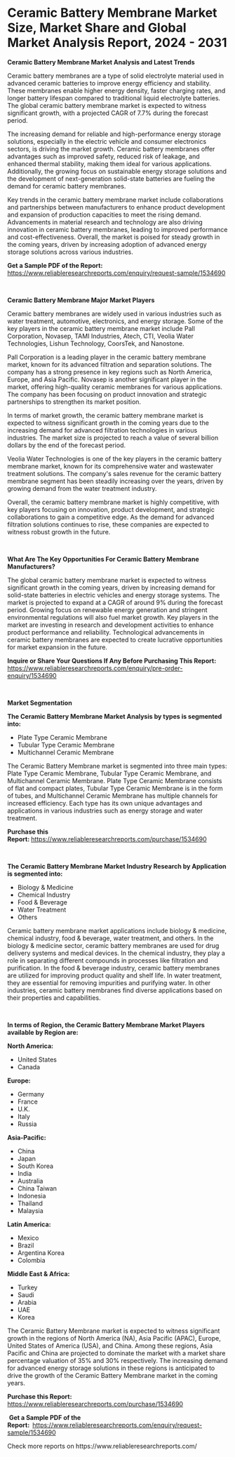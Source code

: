 <p><h1>Ceramic Battery Membrane Market Size, Market Share and Global Market Analysis Report, 2024 - 2031</h1></p><p><strong>Ceramic Battery Membrane Market Analysis and Latest Trends</strong></p>
<p><p>Ceramic battery membranes are a type of solid electrolyte material used in advanced ceramic batteries to improve energy efficiency and stability. These membranes enable higher energy density, faster charging rates, and longer battery lifespan compared to traditional liquid electrolyte batteries. The global ceramic battery membrane market is expected to witness significant growth, with a projected CAGR of 7.7% during the forecast period.</p><p>The increasing demand for reliable and high-performance energy storage solutions, especially in the electric vehicle and consumer electronics sectors, is driving the market growth. Ceramic battery membranes offer advantages such as improved safety, reduced risk of leakage, and enhanced thermal stability, making them ideal for various applications. Additionally, the growing focus on sustainable energy storage solutions and the development of next-generation solid-state batteries are fueling the demand for ceramic battery membranes.</p><p>Key trends in the ceramic battery membrane market include collaborations and partnerships between manufacturers to enhance product development and expansion of production capacities to meet the rising demand. Advancements in material research and technology are also driving innovation in ceramic battery membranes, leading to improved performance and cost-effectiveness. Overall, the market is poised for steady growth in the coming years, driven by increasing adoption of advanced energy storage solutions across various industries.</p></p>
<p><strong>Get a Sample PDF of the Report:&nbsp;</strong> <a href="https://www.reliableresearchreports.com/enquiry/request-sample/1534690">https://www.reliableresearchreports.com/enquiry/request-sample/1534690</a></p>
<p>&nbsp;</p>
<p><strong>Ceramic Battery Membrane Major Market Players</strong></p>
<p><p>Ceramic battery membranes are widely used in various industries such as water treatment, automotive, electronics, and energy storage. Some of the key players in the ceramic battery membrane market include Pall Corporation, Novasep, TAMI Industries, Atech, CTI, Veolia Water Technologies, Lishun Technology, CoorsTek, and Nanostone.</p><p>Pall Corporation is a leading player in the ceramic battery membrane market, known for its advanced filtration and separation solutions. The company has a strong presence in key regions such as North America, Europe, and Asia Pacific. Novasep is another significant player in the market, offering high-quality ceramic membranes for various applications. The company has been focusing on product innovation and strategic partnerships to strengthen its market position.</p><p>In terms of market growth, the ceramic battery membrane market is expected to witness significant growth in the coming years due to the increasing demand for advanced filtration technologies in various industries. The market size is projected to reach a value of several billion dollars by the end of the forecast period. </p><p>Veolia Water Technologies is one of the key players in the ceramic battery membrane market, known for its comprehensive water and wastewater treatment solutions. The company's sales revenue for the ceramic battery membrane segment has been steadily increasing over the years, driven by growing demand from the water treatment industry.</p><p>Overall, the ceramic battery membrane market is highly competitive, with key players focusing on innovation, product development, and strategic collaborations to gain a competitive edge. As the demand for advanced filtration solutions continues to rise, these companies are expected to witness robust growth in the future.</p></p>
<p>&nbsp;</p>
<p><strong>What Are The Key Opportunities For Ceramic Battery Membrane Manufacturers?</strong></p>
<p><p>The global ceramic battery membrane market is expected to witness significant growth in the coming years, driven by increasing demand for solid-state batteries in electric vehicles and energy storage systems. The market is projected to expand at a CAGR of around 9% during the forecast period. Growing focus on renewable energy generation and stringent environmental regulations will also fuel market growth. Key players in the market are investing in research and development activities to enhance product performance and reliability. Technological advancements in ceramic battery membranes are expected to create lucrative opportunities for market expansion in the future.</p></p>
<p><strong>Inquire or Share Your Questions If Any Before Purchasing This Report:</strong> <a href="https://www.reliableresearchreports.com/enquiry/pre-order-enquiry/1534690">https://www.reliableresearchreports.com/enquiry/pre-order-enquiry/1534690</a></p>
<p>&nbsp;</p>
<p><strong>Market Segmentation</strong></p>
<p><strong>The Ceramic Battery Membrane Market Analysis by types is segmented into:</strong></p>
<p><ul><li>Plate Type Ceramic Membrane</li><li>Tubular Type Ceramic Membrane</li><li>Multichannel Ceramic Membrane</li></ul></p>
<p><p>The Ceramic Battery Membrane market is segmented into three main types: Plate Type Ceramic Membrane, Tubular Type Ceramic Membrane, and Multichannel Ceramic Membrane. Plate Type Ceramic Membrane consists of flat and compact plates, Tubular Type Ceramic Membrane is in the form of tubes, and Multichannel Ceramic Membrane has multiple channels for increased efficiency. Each type has its own unique advantages and applications in various industries such as energy storage and water treatment.</p></p>
<p><strong>Purchase this Report:&nbsp;</strong><a href="https://www.reliableresearchreports.com/purchase/1534690">https://www.reliableresearchreports.com/purchase/1534690</a></p>
<p>&nbsp;</p>
<p><strong>The Ceramic Battery Membrane Market Industry Research by Application is segmented into:</strong></p>
<p><ul><li>Biology & Medicine</li><li>Chemical Industry</li><li>Food & Beverage</li><li>Water Treatment</li><li>Others</li></ul></p>
<p><p>Ceramic battery membrane market applications include biology & medicine, chemical industry, food & beverage, water treatment, and others. In the biology & medicine sector, ceramic battery membranes are used for drug delivery systems and medical devices. In the chemical industry, they play a role in separating different compounds in processes like filtration and purification. In the food & beverage industry, ceramic battery membranes are utilized for improving product quality and shelf life. In water treatment, they are essential for removing impurities and purifying water. In other industries, ceramic battery membranes find diverse applications based on their properties and capabilities.</p></p>
<p>&nbsp;</p>
<p><strong>In terms of Region, the Ceramic Battery Membrane Market Players available by Region are:</strong></p>
<p>
    <p> <strong> North America: </strong>
        <ul>
            <li>United States</li>
            <li>Canada</li>
        </ul>
        </p> 
    <p> <strong> Europe: </strong>
        <ul>
            <li>Germany</li>
            <li>France</li>
            <li>U.K.</li>
            <li>Italy</li>
            <li>Russia</li>
        </ul>
        </p> 
    <p> <strong> Asia-Pacific: </strong>
        <ul>
            <li>China</li>
            <li>Japan</li>
            <li>South Korea</li>
            <li>India</li>
            <li>Australia</li>
            <li>China Taiwan</li>
            <li>Indonesia</li>
            <li>Thailand</li>
            <li>Malaysia</li>
        </ul>
        </p> 
    <p> <strong> Latin America: </strong>
        <ul>
            <li>Mexico</li>
            <li>Brazil</li>
            <li>Argentina Korea</li>
            <li>Colombia</li>
        </ul>
        </p> 
    <p> <strong> Middle East & Africa: </strong>
        <ul>
            <li>Turkey</li>
            <li>Saudi</li>
            <li>Arabia</li>
            <li>UAE</li>
            <li>Korea</li>
        </ul>
    </p>
    </p>
<p><p>The Ceramic Battery Membrane market is expected to witness significant growth in the regions of North America (NA), Asia Pacific (APAC), Europe, United States of America (USA), and China. Among these regions, Asia Pacific and China are projected to dominate the market with a market share percentage valuation of 35% and 30% respectively. The increasing demand for advanced energy storage solutions in these regions is anticipated to drive the growth of the Ceramic Battery Membrane market in the coming years.</p></p>
<p><strong>Purchase this Report: </strong><a href="https://www.reliableresearchreports.com/purchase/1534690">https://www.reliableresearchreports.com/purchase/1534690</a></p>
<p>&nbsp;<strong>Get a Sample PDF of the Report:&nbsp;&nbsp;</strong><a href="https://www.reliableresearchreports.com/enquiry/request-sample/1534690">https://www.reliableresearchreports.com/enquiry/request-sample/1534690</a></p>
<p><strong></strong></p>
<p>Check more reports on https://www.reliableresearchreports.com/</p>